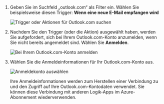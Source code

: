 1. Geben Sie im Suchfeld „outlook.com“ als Filter ein. Wählen Sie beispielsweise diesen Trigger: **Wenn eine neue E-Mail empfangen wird**

   ![Trigger oder Aktionen für Outlook.com suchen](./media/connectors-create-api-outlook/select-outlook.png)

1. Nachdem Sie den Trigger (oder die Aktion) ausgewählt haben, werden Sie aufgefordert, sich bei Ihrem Outlook.com-Konto anzumelden, wenn Sie nicht bereits angemeldet sind. Wählen Sie **Anmelden**.

   ![Bei Ihrem Outlook.com-Konto anmelden](./media/connectors-create-api-outlook/sign-in-outlook.png)  

3. Wählen Sie die Anmeldeinformationen für Ihr Outlook.com-Konto aus.

   ![Anmeldekonto auswählen](./media/connectors-create-api-outlook/outlook-sign-in.png)  

   Ihre Anmeldeinformationen werden zum Herstellen einer Verbindung zu und den Zugriff auf Ihre Outlook.com-Kontodaten verwendet.
   Sie können diese Verbindung mit anderen Logik-Apps im Azure-Abonnement wiederverwenden. 
